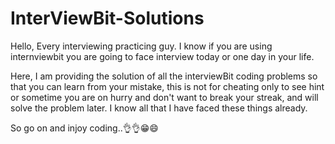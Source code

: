 # InterViewBit-Solutions
Hello, Every interviewing practicing guy. I know if you are using internviewbit you are going to face interview today or one day in your life.

Here, I am providing the solution of all the interviewBit coding problems so that you can learn from your mistake, this is not for cheating only to see hint or sometime you
are on hurry and don't want to break your streak, and will solve the problem later. I know all that I have faced these things already.

So go on and injoy coding..👌👌😁😄
